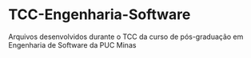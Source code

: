 # TCC-Engenharia-Software
Arquivos desenvolvidos durante o TCC da curso de pós-graduação em Engenharia de Software da PUC Minas
